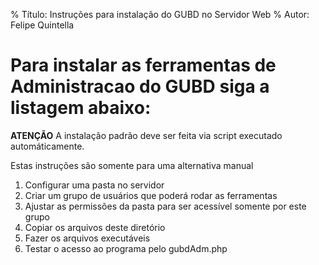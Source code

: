 % Título: Instruções para instalação do GUBD no Servidor Web
% Autor: Felipe Quintella

# Para instalar as ferramentas de Administracao do **GUBD** siga a listagem abaixo:

**ATENÇÃO** A instalação padrão deve ser feita via script executado automáticamente.

Estas instruções são somente para uma alternativa manual


1. Configurar uma pasta no servidor
2. Criar um grupo de usuários que poderá rodar as ferramentas
3. Ajustar as permissões da pasta para ser acessível somente por este grupo
4. Copiar os arquivos deste diretório
5. Fazer os arquivos executáveis
6. Testar o acesso ao programa pelo gubdAdm.php

